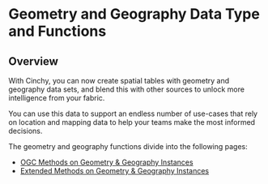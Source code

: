 # Geometry and Geography Data Type and Functions

## Overview

With Cinchy, you can now create spatial tables with geometry and geography data sets, and blend this with other sources to unlock more intelligence from your fabric.

You can use this data to support an endless number of use-cases that rely on location and mapping data to help your teams make the most informed decisions.

The geometry and geography functions divide into the following pages:

- [OGC Methods on Geometry & Geography Instances](ogc-methods-on-geometry-and-geography-instances.md)
- [Extended Methods on Geometry & Geography Instances](extended-methods-on-geometry-and-geography-instances.md)
